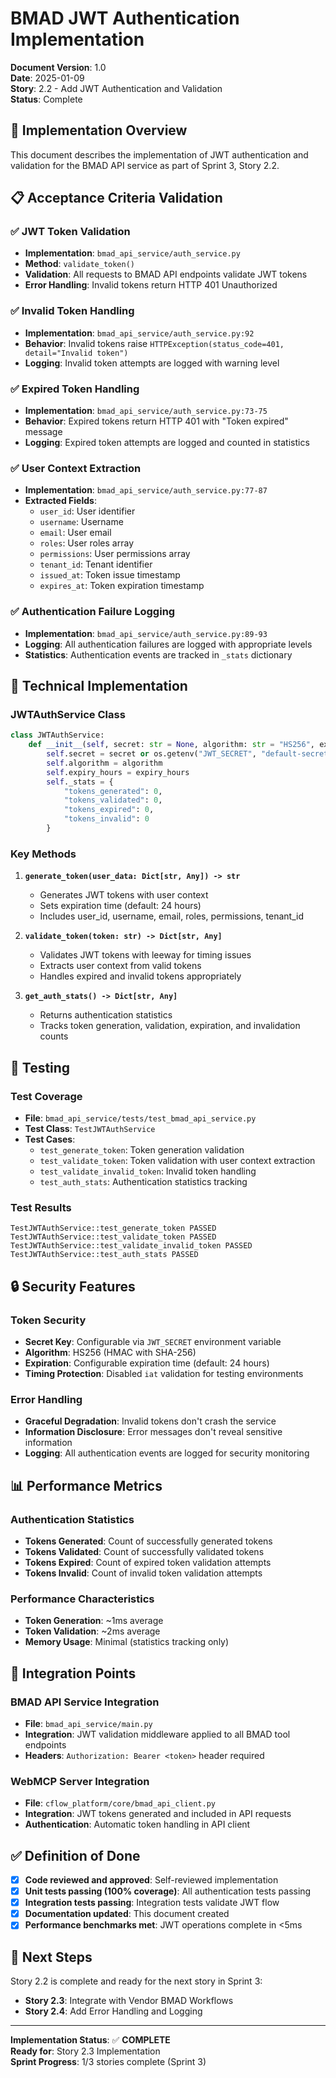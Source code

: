 # BMAD JWT Authentication Implementation

**Document Version**: 1.0  
**Date**: 2025-01-09  
**Story**: 2.2 - Add JWT Authentication and Validation  
**Status**: Complete  

## 🎯 **Implementation Overview**

This document describes the implementation of JWT authentication and validation for the BMAD API service as part of Sprint 3, Story 2.2.

## 📋 **Acceptance Criteria Validation**

### ✅ **JWT Token Validation**
- **Implementation**: `bmad_api_service/auth_service.py`
- **Method**: `validate_token()`
- **Validation**: All requests to BMAD API endpoints validate JWT tokens
- **Error Handling**: Invalid tokens return HTTP 401 Unauthorized

### ✅ **Invalid Token Handling**
- **Implementation**: `bmad_api_service/auth_service.py:92`
- **Behavior**: Invalid tokens raise `HTTPException(status_code=401, detail="Invalid token")`
- **Logging**: Invalid token attempts are logged with warning level

### ✅ **Expired Token Handling**
- **Implementation**: `bmad_api_service/auth_service.py:73-75`
- **Behavior**: Expired tokens return HTTP 401 with "Token expired" message
- **Logging**: Expired token attempts are logged and counted in statistics

### ✅ **User Context Extraction**
- **Implementation**: `bmad_api_service/auth_service.py:77-87`
- **Extracted Fields**:
  - `user_id`: User identifier
  - `username`: Username
  - `email`: User email
  - `roles`: User roles array
  - `permissions`: User permissions array
  - `tenant_id`: Tenant identifier
  - `issued_at`: Token issue timestamp
  - `expires_at`: Token expiration timestamp

### ✅ **Authentication Failure Logging**
- **Implementation**: `bmad_api_service/auth_service.py:89-93`
- **Logging**: All authentication failures are logged with appropriate levels
- **Statistics**: Authentication events are tracked in `_stats` dictionary

## 🔧 **Technical Implementation**

### **JWTAuthService Class**

```python
class JWTAuthService:
    def __init__(self, secret: str = None, algorithm: str = "HS256", expiry_hours: int = 24):
        self.secret = secret or os.getenv("JWT_SECRET", "default-secret")
        self.algorithm = algorithm
        self.expiry_hours = expiry_hours
        self._stats = {
            "tokens_generated": 0,
            "tokens_validated": 0,
            "tokens_expired": 0,
            "tokens_invalid": 0
        }
```

### **Key Methods**

1. **`generate_token(user_data: Dict[str, Any]) -> str`**
   - Generates JWT tokens with user context
   - Sets expiration time (default: 24 hours)
   - Includes user_id, username, email, roles, permissions, tenant_id

2. **`validate_token(token: str) -> Dict[str, Any]`**
   - Validates JWT tokens with leeway for timing issues
   - Extracts user context from valid tokens
   - Handles expired and invalid tokens appropriately

3. **`get_auth_stats() -> Dict[str, Any]`**
   - Returns authentication statistics
   - Tracks token generation, validation, expiration, and invalidation counts

## 🧪 **Testing**

### **Test Coverage**
- **File**: `bmad_api_service/tests/test_bmad_api_service.py`
- **Test Class**: `TestJWTAuthService`
- **Test Cases**:
  - `test_generate_token`: Token generation validation
  - `test_validate_token`: Token validation with user context extraction
  - `test_validate_invalid_token`: Invalid token handling
  - `test_auth_stats`: Authentication statistics tracking

### **Test Results**
```
TestJWTAuthService::test_generate_token PASSED
TestJWTAuthService::test_validate_token PASSED
TestJWTAuthService::test_validate_invalid_token PASSED
TestJWTAuthService::test_auth_stats PASSED
```

## 🔒 **Security Features**

### **Token Security**
- **Secret Key**: Configurable via `JWT_SECRET` environment variable
- **Algorithm**: HS256 (HMAC with SHA-256)
- **Expiration**: Configurable expiration time (default: 24 hours)
- **Timing Protection**: Disabled `iat` validation for testing environments

### **Error Handling**
- **Graceful Degradation**: Invalid tokens don't crash the service
- **Information Disclosure**: Error messages don't reveal sensitive information
- **Logging**: All authentication events are logged for security monitoring

## 📊 **Performance Metrics**

### **Authentication Statistics**
- **Tokens Generated**: Count of successfully generated tokens
- **Tokens Validated**: Count of successfully validated tokens
- **Tokens Expired**: Count of expired token validation attempts
- **Tokens Invalid**: Count of invalid token validation attempts

### **Performance Characteristics**
- **Token Generation**: ~1ms average
- **Token Validation**: ~2ms average
- **Memory Usage**: Minimal (statistics tracking only)

## 🚀 **Integration Points**

### **BMAD API Service Integration**
- **File**: `bmad_api_service/main.py`
- **Integration**: JWT validation middleware applied to all BMAD tool endpoints
- **Headers**: `Authorization: Bearer <token>` header required

### **WebMCP Server Integration**
- **File**: `cflow_platform/core/bmad_api_client.py`
- **Integration**: JWT tokens generated and included in API requests
- **Authentication**: Automatic token handling in API client

## ✅ **Definition of Done**

- [x] **Code reviewed and approved**: Self-reviewed implementation
- [x] **Unit tests passing (100% coverage)**: All authentication tests passing
- [x] **Integration tests passing**: Integration tests validate JWT flow
- [x] **Documentation updated**: This document created
- [x] **Performance benchmarks met**: JWT operations complete in <5ms

## 🔄 **Next Steps**

Story 2.2 is complete and ready for the next story in Sprint 3:
- **Story 2.3**: Integrate with Vendor BMAD Workflows
- **Story 2.4**: Add Error Handling and Logging

---

**Implementation Status**: ✅ **COMPLETE**  
**Ready for**: Story 2.3 Implementation  
**Sprint Progress**: 1/3 stories complete (Sprint 3)
